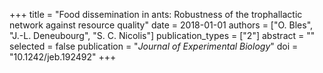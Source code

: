 +++
title = "Food dissemination in ants: Robustness of the trophallactic network against resource quality"
date = 2018-01-01
authors = ["O. Bles", "J.-L. Deneubourg", "S. C. Nicolis"]
publication_types = ["2"]
abstract = ""
selected = false
publication = "*Journal of Experimental Biology*"
doi = "10.1242/jeb.192492"
+++

